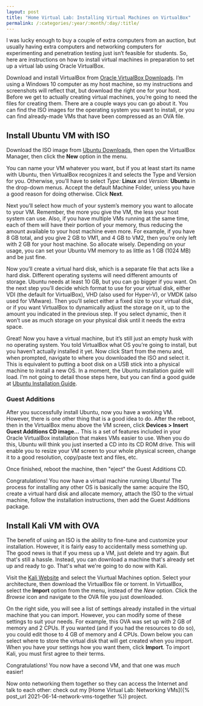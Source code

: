 ```yaml
---
layout: post
title: "Home Virtual Lab: Installing Virtual Machines on VirtualBox"
permalink: /:categories/:year/:month/:day/:title/
---
```


I was lucky enough to buy a couple of extra computers from an auction, but usually having extra computers and networking computers for experimenting and penetration testing just isn’t feasible for students. So, here are instructions on how to install virtual machines in preparation to set up a virtual lab using Oracle VirtualBox.

Download and install VirtualBox from [Oracle VirtualBox Downloads](https://www.virtualbox.org/wiki/Downloads). I’m using a Windows 10 computer as my host machine, so my instructions and screenshots will reflect that, but download the right one for your host.
Before we get to actually creating virtual machines, you’re going to need the files for creating them. There are a couple ways you can go about it. You can find the ISO images for the operating system you want to install, or you can find already-made VMs that have been compressed as an OVA file.

## Install Ubuntu VM with ISO

Download the ISO image from [Ubuntu Downloads](https://ubuntu.com/download/desktop), then open the VirtualBox Manager, then click the **New** option in the menu.

You can name your VM whatever you want, but if you at least start its name with Ubuntu, then VirtualBox recognizes it and selects the Type and Version for you. Otherwise, you’ll have to select _Type:_ **Linux** and _Version:_ **Ubuntu** in the drop-down menus. Accept the default Machine Folder, unless you have a good reason for doing otherwise. Click **Next**.

Next you’ll select how much of your system’s memory you want to allocate to your VM. Remember, the more you give the VM, the less your host system can use. Also, if you have multiple VMs running at the same time, each of them will have their portion of your memory, thus reducing the amount available to your host machine even more. For example, if you have 8 GB total, and you give 2 GB to VM1, and 4 GB to VM2, then you’re only left with 2 GB for your host machine. So allocate wisely. Depending on your usage, you can set your Ubuntu VM memory to as little as 1 GB (1024 MB) and be just fine.

Now you’ll create a virtual hard disk, which is a separate file that acts like a hard disk. Different operating systems will need different amounts of storage. Ubuntu needs at least 10 GB, but you can go bigger if you want. On the next step you’ll decide which format to use for your virtual disk, either VDI (the default for VirtualBox), VHD (also used for Hyper-V), or VMDK (also used for VMware). Then you’ll select either a fixed size to your virtual disk, or if you want VirtualBox to dynamically adjust the storage on it, up to the amount you indicated in the previous step. If you select dynamic, then it won’t use as much storage on your physical disk until it needs the extra space.

Great! Now you have a virtual machine, but it’s still just an empty husk with no operating system. You told VirtualBox what OS you’re going to install, but you haven’t actually installed it yet. Now click Start from the menu and, when prompted, navigate to where you downloaded the ISO and select it. This is equivalent to putting a boot disk on a USB stick into a physical machine to install a new OS. In a moment, the Ubuntu installation guide will load. I’m not going to detail those steps here, but you can find a good guide at [Ubuntu Installation Guide](https://ubuntu.com/tutorials/install-ubuntu-desktop#5-prepare-to-install-ubuntu).

### Guest Additions

After you successfully install Ubuntu, now you have a working VM. However, there is one other thing that is a good idea to do. After the reboot, then in the VirtualBox menu above the VM screen, click **Devices > Insert Guest Additions CD image…** This is a set of features included in your Oracle VirtualBox installation that makes VMs easier to use. When you do this, Ubuntu will think you just inserted a CD into its CD ROM drive. This will enable you to resize your VM screen to your whole physical screen, change it to a good resolution, copy/paste text and files, etc.

Once finished, reboot the machine, then "eject" the Guest Additions CD.

Congratulations! You now have a virtual machine running Ubuntu! The process for installing any other OS is basically the same: acquire the ISO, create a virtual hard disk and allocate memory, attach the ISO to the virtual machine, follow the installation instructions, then add the Guest Additions package.

## Install Kali VM with OVA

The benefit of using an ISO is the ability to fine-tune and customize your installation. However, it is fairly easy to accidentally mess something up. The good news is that if you mess up a VM, just delete and try again. But that's still a hassle. Instead, you can download a machine that's already set up and ready to go. That's what we're going to do now with Kali.

Visit the [Kali Website](https://www.kali.org/get-kali/) and select the Viurtual Machines option. Select your architecture, then download the VirtualBox file or torrent. In VirtualBox, select the **Import** option from the menu, instead of the _New_ option. Click the _Browse_ icon and navigate to the OVA file you just downloaded.

On the right side, you will see a list of settings already installed in the virtual machine that you can import. However, you can modify some of these settings to suit your needs. For example, this OVA was set up with 2 GB of memory and 2 CPUs. If you wanted (and if you had the resources to do so), you could edit those to 4 GB of memory and 4 CPUs. Down below you can select where to store the virtual disk that will get created when you import. When you have your settings how you want them, click **Import**. To import Kali, you must first agree to their terms.

Congratulations! You now have a second VM, and that one was _much_ easier!

Now onto networking them together so they can access the Internet and talk to each other: check out my [Home Virtual Lab: Networking VMs]({% post_url 2021-06-14-network-vms-together %}) project.